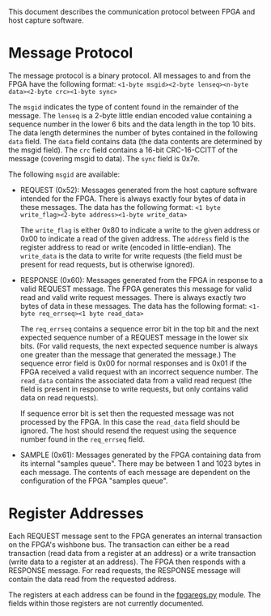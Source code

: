 This document describes the communication protocol between FPGA and
host capture software.

# Message Protocol

The message protocol is a binary protocol.  All messages to and from
the FPGA have the following format:
`<1-byte msgid><2-byte lenseq><n-byte data><2-byte crc><1-byte sync>`

The `msgid` indicates the type of content found in the remainder of
the message.  The `lenseq` is a 2-byte little endian encoded value
containing a sequence number in the lower 6 bits and the data length
in the top 10 bits. The data length determines the number of bytes
contained in the following `data` field.  The `data` field contains
data (the data contents are determined by the msgid field).  The `crc`
field contains a 16-bit CRC-16-CCITT of the message (covering msgid to
data).  The `sync` field is 0x7e.

The following `msgid` are available:
- REQUEST (0x52): Messages generated from the host capture software
  intended for the FPGA.  There is always exactly four bytes of data
  in these messages.  The data has the following format:
  `<1 byte write_flag><2-byte address><1-byte write_data>`

  The `write_flag` is either 0x80 to indicate a write to the given
  address or 0x00 to indicate a read of the given address.  The
  `address` field is the register address to read or write (encoded in
  little-endian).  The `write_data` is the data to write for write
  requests (the field must be present for read requests, but is
  otherwise ignored).

- RESPONSE (0x60): Messages generated from the FPGA in response to a
  valid REQUEST message.  The FPGA generates this message for valid
  read and valid write request messages.  There is always exactly two
  bytes of data in these messages.  The data has the following format:
  `<1-byte req_errseq><1 byte read_data>`

  The `req_errseq` contains a sequence error bit in the top bit and
  the next expected sequence number of a REQUEST message in the lower
  six bits.  (For valid requests, the next expected sequence number is
  always one greater than the message that generated the message.)
  The sequence error field is 0x00 for normal responses and is 0x01 if
  the FPGA received a valid request with an incorrect sequence number.
  The `read_data` contains the associated data from a valid read
  request (the field is present in response to write requests, but
  only contains valid data on read requests).

  If sequence error bit is set then the requested message was not
  processed by the FPGA.  In this case the `read_data` field should be
  ignored.  The host should resend the request using the sequence
  number found in the `req_errseq` field.

- SAMPLE (0x61): Messages generated by the FPGA containing data from
  its internal "samples queue".  There may be between 1 and 1023 bytes
  in each message.  The contents of each message are dependent on the
  configuration of the FPGA "samples queue".

# Register Addresses

Each REQUEST message sent to the FPGA generates an internal
transaction on the FPGA's wishbone bus.  The transaction can either be
a read transaction (read data from a register at an address) or a
write transaction (write data to a register at an address).  The FPGA
then responds with a RESPONSE message.  For read requests, the
RESPONSE message will contain the data read from the requested
address.

The registers at each address can be found in the
[fpgaregs.py](../src/fpgaregs.py) module.  The fields within those
registers are not currently documented.
